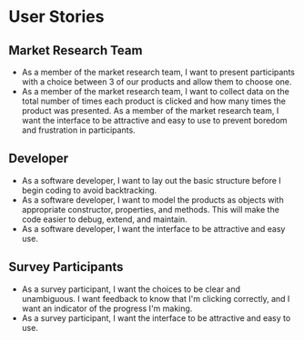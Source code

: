 # User Stories
## Market Research Team
+ As a member of the market research team, I want to present participants with a choice between 3 of our products and allow them to choose one.
+ As a member of the market research team, I want to collect data on the total number of times each product is clicked and how many times the product was presented.
As a member of the market research team, I want the interface to be attractive and easy to use to prevent boredom and frustration in participants.

## Developer
+ As a software developer, I want to lay out the basic structure before I begin coding to avoid backtracking.
+ As a software developer, I want to model the products as objects with appropriate constructor, properties, and methods. This will make the code easier to debug, extend, and maintain.
+ As a software developer, I want the interface to be attractive and easy use.

## Survey Participants
+ As a survey participant, I want the choices to be clear and unambiguous. I want feedback to know that I'm clicking correctly, and I want an indicator of the progress I'm making.
+ As a survey participant, I want the interface to be attractive and easy to use.